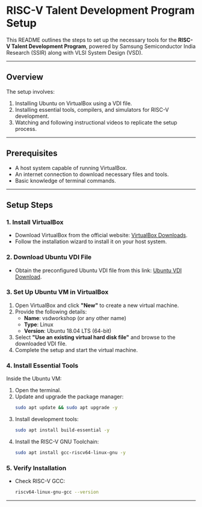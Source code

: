 # RISC-V Talent Development Program Setup

This README outlines the steps to set up the necessary tools for the **RISC-V Talent Development Program**, powered by Samsung Semiconductor India Research (SSIR) along with VLSI System Design (VSD).

---

## **Overview**
The setup involves:
1. Installing Ubuntu on VirtualBox using a VDI file.
2. Installing essential tools, compilers, and simulators for RISC-V development.
3. Watching and following instructional videos to replicate the setup process.

---

## **Prerequisites**
- A host system capable of running VirtualBox.
- An internet connection to download necessary files and tools.
- Basic knowledge of terminal commands.

---

## **Setup Steps**

### **1. Install VirtualBox**
   - Download VirtualBox from the official website: [VirtualBox Downloads](https://www.virtualbox.org/wiki/Downloads).
   - Follow the installation wizard to install it on your host system.

### **2. Download Ubuntu VDI File**
   - Obtain the preconfigured Ubuntu VDI file from this link: [Ubuntu VDI Download](https://forgefunder.com/~kunal/riscv_workshop.vdi).

### **3. Set Up Ubuntu VM in VirtualBox**
   1. Open VirtualBox and click **"New"** to create a new virtual machine.
   2. Provide the following details:
      - **Name**: vsdworkshop (or any other name)
      - **Type**: Linux
      - **Version**: Ubuntu 18.04 LTS (64-bit)
   3. Select **"Use an existing virtual hard disk file"** and browse to the downloaded VDI file.
   4. Complete the setup and start the virtual machine.

### **4. Install Essential Tools**
   Inside the Ubuntu VM:
   1. Open the terminal.
   2. Update and upgrade the package manager:
      ```bash
      sudo apt update && sudo apt upgrade -y
      ```
   3. Install development tools:
      ```bash
      sudo apt install build-essential -y
      ```
   4. Install the RISC-V GNU Toolchain:
      ```bash
      sudo apt install gcc-riscv64-linux-gnu -y
      ```

### **5. Verify Installation**
   - Check RISC-V GCC:
     ```bash
     riscv64-linux-gnu-gcc --version
     ```
   

---




